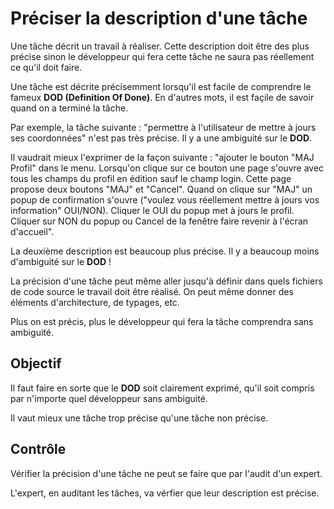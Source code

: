 Préciser la description d'une tâche
==================================

Une tâche décrit un travail à réaliser. Cette description doit être des plus précise sinon le développeur qui fera cette tâche ne saura pas réellement ce qu'il doit faire.

Une tâche est décrite précisemment lorsqu'il est facile de comprendre le fameux **DOD (Definition Of Done)**. En d'autres mots, il est façile de savoir quand on a terminé la tâche.

Par exemple, la tâche suivante : "permettre à l'utilisateur de mettre à jours ses coordonnées" n'est pas très précise. Il y a une ambiguité sur le **DOD**.

Il vaudrait mieux l'exprimer de la façon suivante : "ajouter le bouton "MAJ Profil" dans le menu. Lorsqu'on clique sur ce bouton une page s'ouvre avec tous les champs du profil en édition sauf le champ login. Cette page propose deux boutons "MAJ" et "Cancel". Quand on clique sur "MAJ" un popup de confirmation s'ouvre ("voulez vous réellement mettre à jours vos information" OUI/NON). Cliquer le OUI du popup met à jours le profil. Cliquer sur NON du popup ou Cancel de la fenêtre faire revenir à l'écran d'accueil".

La deuxième description est beaucoup plus précise. Il y a beaucoup moins d'ambiguité sur le **DOD** !

La précision d'une tâche peut même aller jusqu'à définir dans quels fichiers de code source le travail doit être réalisé. On peut même donner des éléments d'architecture, de typages, etc.

Plus on est précis, plus le développeur qui fera la tâche comprendra sans ambiguité.

Objectif
--------

Il faut faire en sorte que le **DOD** soit clairement exprimé, qu'il soit compris par n'importe quel développeur sans ambiguité.

Il vaut mieux une tâche trop précise qu'une tâche non précise.

Contrôle
--------

Vérifier la précision d'une tâche ne peut se faire que par l'audit d'un expert.

L'expert, en auditant les tâches, va vérfier que leur description est précise.